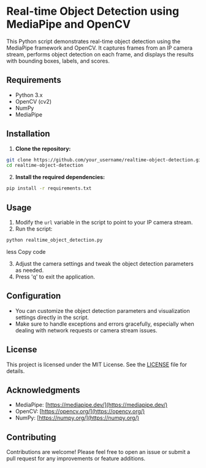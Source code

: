 # Real-time Object Detection using MediaPipe and OpenCV

This Python script demonstrates real-time object detection using the MediaPipe framework and OpenCV. It captures frames from an IP camera stream, performs object detection on each frame, and displays the results with bounding boxes, labels, and scores.

## Requirements

- Python 3.x
- OpenCV (cv2)
- NumPy
- MediaPipe

## Installation

1. **Clone the repository:**

 ```bash
git clone https://github.com/your_username/realtime-object-detection.git
cd realtime-object-detection
```

2. **Install the required dependencies:**

 ```bash
pip install -r requirements.txt
```

## Usage

1. Modify the `url` variable in the script to point to your IP camera stream.
2. Run the script:

 ```bash
python realtime_object_detection.py
```

less
Copy code

3. Adjust the camera settings and tweak the object detection parameters as needed.
4. Press 'q' to exit the application.

## Configuration

- You can customize the object detection parameters and visualization settings directly in the script.
- Make sure to handle exceptions and errors gracefully, especially when dealing with network requests or camera stream issues.

## License

This project is licensed under the MIT License. See the [LICENSE](LICENSE) file for details.

## Acknowledgments

- MediaPipe: [https://mediapipe.dev/](https://mediapipe.dev/)
- OpenCV: [https://opencv.org/](https://opencv.org/)
- NumPy: [https://numpy.org/](https://numpy.org/)

## Contributing

Contributions are welcome! Please feel free to open an issue or submit a pull request for any improvements or feature additions.


